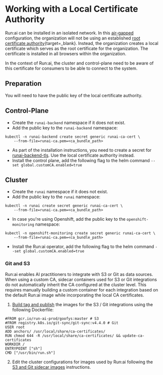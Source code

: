 # Working with a Local Certificate Authority


Run:ai can be installed in an isolated network. In this [air-gapped](../runai-setup/installation-types.md#self-hosted-installation) configuration, the organization will not be using an established [root certificate authority](https://csrc.nist.gov/glossary/term/root_certificate_authority){target=_blank}. Instead, the organization creates a local certificate which serves as the root certificate for the organization. The certificate is installed in all browsers within the organization. 

In the context of Run:ai, the cluster and control-plane need to be aware of this certificate for consumers to be able to connect to the system.

## Preparation

You will need to have the public key of the local certificate authority. 

## Control-Plane

* Create the `runai-backend` namespace if it does not exist. 
* Add the public key to the `runai-backend` namespace:
```
kubectl -n runai-backend create secret generic runai-ca-cert \ 
    --from-file=runai-ca.pem=<ca_bundle_path>
```

* As part of the installation instructions, you need to create a secret for [runai-backend-tls](../runai-setup/self-hosted/k8s/preparations.md#domain-certificate). Use the local certificate authority instead.
* Install the control plane, add the following flag to the helm command `--set global.customCA.enabled=true`

## Cluster

* Create the `runai` namespace if it does not exist. 
* Add the public key to the `runai` namespace:
```
kubectl -n runai create secret generic runai-ca-cert \
    --from-file=runai-ca.pem=<ca_bundle_path>
```
* In case you're using Openshift, add the public key to the `openshift-monitoring` namespace:
```
kubectl -n openshift-monitoring create secret generic runai-ca-cert \
    --from-file=runai-ca.pem=<ca_bundle_path>
```
* Install the Run:ai operator, add the following flag to the helm command `--set global.customCA.enabled=true`


### Git and S3 
Run:ai enables AI practitioners to integrate with S3 or Git as data sources.
When using a custom CA, sidecar containers used for S3 or Git integrations do not automatically inherit the CA configured at the cluster level. This requires manually building a custom container for each integration based on the default Run:ai image while incorporating the local CA certificates.

1. [Build tag and publish](https://docs.docker.com/get-started/docker-concepts/building-images/build-tag-and-publish-an-image/) the images for the S3 / Git integrations using the following Dockerfile:
```
#FROM gcr.io/run-ai-prod/goofys:master # S3
#FROM registry.k8s.io/git-sync/git-sync:v4.4.0 # Git
USER root
ADD anchors/ /usr/local/share/ca-certificates/
RUN chmod 644 -R /usr/local/share/ca-certificates/ && update-ca-certificates
WORKDIR /
ENTRYPOINT ["sh"]
CMD ["/usr/bin/run.sh"]
```
2. Edit the cluster configurations for images used by Run:ai following the [S3 and Git sidecar images](./advanced-cluster-config.md#s3-and-git-sidecar-images) instructions.

